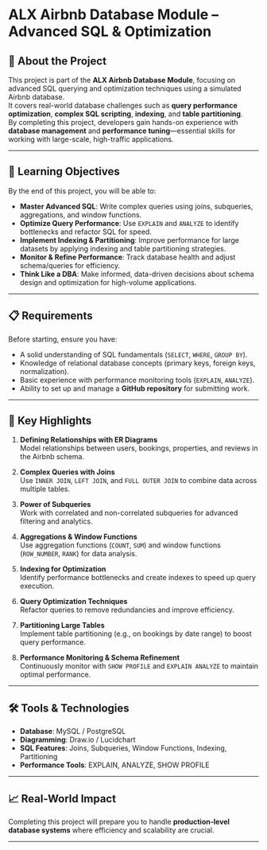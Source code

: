 # ALX Airbnb Database Module – Advanced SQL & Optimization

## 📌 About the Project
This project is part of the **ALX Airbnb Database Module**, focusing on advanced SQL querying and optimization techniques using a simulated Airbnb database.  
It covers real-world database challenges such as **query performance optimization**, **complex SQL scripting**, **indexing**, and **table partitioning**.  
By completing this project, developers gain hands-on experience with **database management** and **performance tuning**—essential skills for working with large-scale, high-traffic applications.

---

## 🎯 Learning Objectives
By the end of this project, you will be able to:

- **Master Advanced SQL**: Write complex queries using joins, subqueries, aggregations, and window functions.  
- **Optimize Query Performance**: Use `EXPLAIN` and `ANALYZE` to identify bottlenecks and refactor SQL for speed.  
- **Implement Indexing & Partitioning**: Improve performance for large datasets by applying indexing and table partitioning strategies.  
- **Monitor & Refine Performance**: Track database health and adjust schema/queries for efficiency.  
- **Think Like a DBA**: Make informed, data-driven decisions about schema design and optimization for high-volume applications.

---

## 📋 Requirements
Before starting, ensure you have:

- A solid understanding of SQL fundamentals (`SELECT`, `WHERE`, `GROUP BY`).  
- Knowledge of relational database concepts (primary keys, foreign keys, normalization).  
- Basic experience with performance monitoring tools (`EXPLAIN`, `ANALYZE`).  
- Ability to set up and manage a **GitHub repository** for submitting work.

---

## 🔑 Key Highlights
1. **Defining Relationships with ER Diagrams**  
   Model relationships between users, bookings, properties, and reviews in the Airbnb schema.

2. **Complex Queries with Joins**  
   Use `INNER JOIN`, `LEFT JOIN`, and `FULL OUTER JOIN` to combine data across multiple tables.

3. **Power of Subqueries**  
   Work with correlated and non-correlated subqueries for advanced filtering and analytics.

4. **Aggregations & Window Functions**  
   Use aggregation functions (`COUNT`, `SUM`) and window functions (`ROW_NUMBER`, `RANK`) for data analysis.

5. **Indexing for Optimization**  
   Identify performance bottlenecks and create indexes to speed up query execution.

6. **Query Optimization Techniques**  
   Refactor queries to remove redundancies and improve efficiency.

7. **Partitioning Large Tables**  
   Implement table partitioning (e.g., on bookings by date range) to boost query performance.

8. **Performance Monitoring & Schema Refinement**  
   Continuously monitor with `SHOW PROFILE` and `EXPLAIN ANALYZE` to maintain optimal performance.


---

## 🛠️ Tools & Technologies
- **Database**: MySQL / PostgreSQL  
- **Diagramming**: Draw.io / Lucidchart  
- **SQL Features**: Joins, Subqueries, Window Functions, Indexing, Partitioning  
- **Performance Tools**: EXPLAIN, ANALYZE, SHOW PROFILE  

---

## 📈 Real-World Impact
Completing this project will prepare you to handle **production-level database systems** where efficiency and scalability are crucial.  

---
